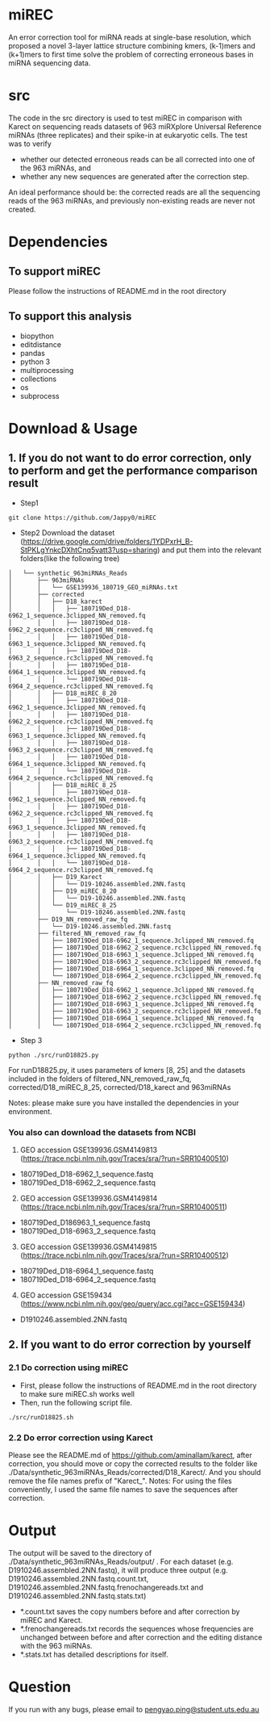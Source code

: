 # miREC
An error correction tool for miRNA reads at single-base resolution, which proposed a novel 3-layer lattice structure combining kmers, (k-1)mers and (k+1)mers to first time solve the problem of correcting erroneous bases in miRNA sequencing data. 

# src
The code in the src directory is used to test miREC in comparison with Karect on sequencing reads datasets of 963 miRXplore Universal Reference miRNAs (three replicates) and their spike-in at eukaryotic cells.
The test was to verify
- whether our detected erroneous reads can be all corrected into one of the 963 miRNAs, and
- whether any new sequences are generated after the correction step.

An ideal performance should be: the corrected reads are all the sequencing reads of the 963 miRNAs, and previously non-existing reads are never not created.

# Dependencies
## To support miREC
Please follow the instructions of README.md in the root directory
## To support this analysis
 - biopython
 - editdistance
 - pandas
 - python 3
 - multiprocessing
 - collections
 - os
 - subprocess

# Download & Usage
## 1. If you do not want to do error correction, only to perform and get the performance comparison result
- Step1 
```
git clone https://github.com/Jappy0/miREC
``` 
- Step2 Download the dataset (https://drive.google.com/drive/folders/1YDPxrH_B-StPKLgYnkcDXhtCnq5vatt3?usp=sharing) and put them into the relevant folders(like the following tree)  
```
│   └── synthetic_963miRNAs_Reads
│       ├── 963miRNAs
│       │   └── GSE139936_180719_GEO_miRNAs.txt
│       ├── corrected
│       │   ├── D18_karect
│       │   │   ├── 180719Ded_D18-6962_1_sequence.3clipped_NN_removed.fq
│       │   │   ├── 180719Ded_D18-6962_2_sequence.rc3clipped_NN_removed.fq
│       │   │   ├── 180719Ded_D18-6963_1_sequence.3clipped_NN_removed.fq
│       │   │   ├── 180719Ded_D18-6963_2_sequence.rc3clipped_NN_removed.fq
│       │   │   ├── 180719Ded_D18-6964_1_sequence.3clipped_NN_removed.fq
│       │   │   └── 180719Ded_D18-6964_2_sequence.rc3clipped_NN_removed.fq
│       │   ├── D18_miREC_8_20
│       │   │   ├── 180719Ded_D18-6962_1_sequence.3clipped_NN_removed.fq
│       │   │   ├── 180719Ded_D18-6962_2_sequence.rc3clipped_NN_removed.fq
│       │   │   ├── 180719Ded_D18-6963_1_sequence.3clipped_NN_removed.fq
│       │   │   ├── 180719Ded_D18-6963_2_sequence.rc3clipped_NN_removed.fq
│       │   │   ├── 180719Ded_D18-6964_1_sequence.3clipped_NN_removed.fq
│       │   │   └── 180719Ded_D18-6964_2_sequence.rc3clipped_NN_removed.fq
│       │   ├── D18_miREC_8_25
│       │   │   ├── 180719Ded_D18-6962_1_sequence.3clipped_NN_removed.fq
│       │   │   ├── 180719Ded_D18-6962_2_sequence.rc3clipped_NN_removed.fq
│       │   │   ├── 180719Ded_D18-6963_1_sequence.3clipped_NN_removed.fq
│       │   │   ├── 180719Ded_D18-6963_2_sequence.rc3clipped_NN_removed.fq
│       │   │   ├── 180719Ded_D18-6964_1_sequence.3clipped_NN_removed.fq
│       │   │   └── 180719Ded_D18-6964_2_sequence.rc3clipped_NN_removed.fq
│       │   ├── D19_Karect
│       │   │   └── D19-10246.assembled.2NN.fastq
│       │   ├── D19_miREC_8_20
│       │   │   └── D19-10246.assembled.2NN.fastq
│       │   └── D19_miREC_8_25
│       │       └── D19-10246.assembled.2NN.fastq
│       ├── D19_NN_removed_raw_fq
│       │   └── D19-10246.assembled.2NN.fastq
│       ├── filtered_NN_removed_raw_fq
│       │   ├── 180719Ded_D18-6962_1_sequence.3clipped_NN_removed.fq
│       │   ├── 180719Ded_D18-6962_2_sequence.rc3clipped_NN_removed.fq
│       │   ├── 180719Ded_D18-6963_1_sequence.3clipped_NN_removed.fq
│       │   ├── 180719Ded_D18-6963_2_sequence.rc3clipped_NN_removed.fq
│       │   ├── 180719Ded_D18-6964_1_sequence.3clipped_NN_removed.fq
│       │   └── 180719Ded_D18-6964_2_sequence.rc3clipped_NN_removed.fq
│       ├── NN_removed_raw_fq
│       │   ├── 180719Ded_D18-6962_1_sequence.3clipped_NN_removed.fq
│       │   ├── 180719Ded_D18-6962_2_sequence.rc3clipped_NN_removed.fq
│       │   ├── 180719Ded_D18-6963_1_sequence.3clipped_NN_removed.fq
│       │   ├── 180719Ded_D18-6963_2_sequence.rc3clipped_NN_removed.fq
│       │   ├── 180719Ded_D18-6964_1_sequence.3clipped_NN_removed.fq
│       │   └── 180719Ded_D18-6964_2_sequence.rc3clipped_NN_removed.fq
```
- Step 3 
```
python ./src/runD18825.py 

```
For runD18825.py, it uses parameters of kmers [8, 25] and the datasets included in the folders of filtered_NN_removed_raw_fq, corrected/D18_miREC_8_25, corrected/D18_karect and 963miRNAs

Notes: please make sure you have installed the dependencies in your environment.

### You also can download the datasets from NCBI
1. GEO accession GSE139936.GSM4149813 (https://trace.ncbi.nlm.nih.gov/Traces/sra/?run=SRR10400510)
- 180719Ded_D18-6962_1_sequence.fastq 
- 180719Ded_D18-6962_2_sequence.fastq 
2. GEO accession GSE139936.GSM4149814 (https://trace.ncbi.nlm.nih.gov/Traces/sra/?run=SRR10400511)
- 180719Ded_D186963_1_sequence.fastq
- 180719Ded_D18-6963_2_sequence.fastq
3. GEO accession GSE139936.GSM4149815 (https://trace.ncbi.nlm.nih.gov/Traces/sra/?run=SRR10400512)
- 180719Ded_D18-6964_1_sequence.fastq
- 180719Ded_D18-6964_2_sequence.fastq
4. GEO accession GSE159434 (https://www.ncbi.nlm.nih.gov/geo/query/acc.cgi?acc=GSE159434)
- D1910246.assembled.2NN.fastq 

## 2. If you want to do error correction by yourself
### 2.1 Do correction using miREC 
- First, please follow the instructions of README.md in the root directory to make sure miREC.sh works well
- Then, run the following script file.
```
./src/runD18825.sh 
```
### 2.2 Do error correction using Karect
Please see the README.md of https://github.com/aminallam/karect, after correction, you should move or copy the corrected results to the folder like ./Data/synthetic_963miRNAs_Reads/corrected/D18_Karect/. And you should remove the file names prefix of "Karect_". 
Notes: For using the files conveniently, I used the same file names to save the sequences after correction.
# Output
The output will be saved to the directory of ./Data/synthetic_963miRNAs_Reads/output/ . For each dataset (e.g. D1910246.assembled.2NN.fastq), it will produce three output (e.g. D1910246.assembled.2NN.fastq.count.txt, D1910246.assembled.2NN.fastq.frenochangereads.txt and D1910246.assembled.2NN.fastq.stats.txt)
- *.count.txt saves the copy numbers before and after correction by miREC and Karect.
- *.frenochangereads.txt records the sequences whose frequencies are unchanged between before and after correction and the editing distance with the 963 miRNAs.
- *.stats.txt has detailed descriptions for itself.
# Question
If you run with any bugs, please email to pengyao.ping@student.uts.edu.au